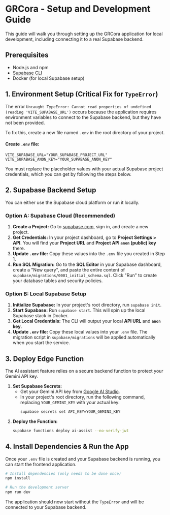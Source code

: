 # GRCora - Setup and Development Guide

This guide will walk you through setting up the GRCora application for local development, including connecting it to a real Supabase backend.

## Prerequisites

- Node.js and npm
- [Supabase CLI](https://supabase.com/docs/guides/cli)
- Docker (for local Supabase setup)

## 1. Environment Setup (Critical Fix for `TypeError`)

The error `Uncaught TypeError: Cannot read properties of undefined (reading 'VITE_SUPABASE_URL')` occurs because the application requires environment variables to connect to the Supabase backend, but they have not been provided.

To fix this, create a new file named `.env` in the root directory of your project.

#### Create `.env` file:
```
VITE_SUPABASE_URL="YOUR_SUPABASE_PROJECT_URL"
VITE_SUPABASE_ANON_KEY="YOUR_SUPABASE_ANON_KEY"
```

You must replace the placeholder values with your actual Supabase project credentials, which you can get by following the steps below.

## 2. Supabase Backend Setup

You can either use the Supabase cloud platform or run it locally.

### Option A: Supabase Cloud (Recommended)

1.  **Create a Project:** Go to [supabase.com](https://supabase.com), sign in, and create a new project.
2.  **Get Credentials:** In your project dashboard, go to **Project Settings > API**. You will find your **Project URL** and **Project API `anon` (public) key** there.
3.  **Update `.env` file:** Copy these values into the `.env` file you created in Step 1.
4.  **Run SQL Migration:** Go to the **SQL Editor** in your Supabase dashboard, create a "New query", and paste the entire content of `supabase/migrations/0001_initial_schema.sql`. Click "Run" to create your database tables and security policies.

### Option B: Local Supabase Setup

1.  **Initialize Supabase:** In your project's root directory, run `supabase init`.
2.  **Start Supabase:** Run `supabase start`. This will spin up the local Supabase stack in Docker.
3.  **Get Local Credentials:** The CLI will output your local **API URL** and **`anon` key**.
4.  **Update `.env` file:** Copy these local values into your `.env` file. The migration script in `supabase/migrations` will be applied automatically when you start the service.

## 3. Deploy Edge Function

The AI assistant feature relies on a secure backend function to protect your Gemini API key.

1.  **Set Supabase Secrets:**
    - Get your Gemini API key from [Google AI Studio](https://makersuite.google.com/).
    - In your project's root directory, run the following command, replacing `YOUR_GEMINI_KEY` with your actual key:
      ```bash
      supabase secrets set API_KEY=YOUR_GEMINI_KEY
      ```
2.  **Deploy the Function:**
    ```bash
    supabase functions deploy ai-assist --no-verify-jwt
    ```

## 4. Install Dependencies & Run the App

Once your `.env` file is created and your Supabase backend is running, you can start the frontend application.

```bash
# Install dependencies (only needs to be done once)
npm install

# Run the development server
npm run dev
```

The application should now start without the `TypeError` and will be connected to your Supabase backend.
